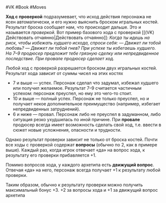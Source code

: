 #VK #Book #Moves 

**Ход с проверкой** подразумевает, что исход действия персонажа не ясен автоматически, и его нужно выяснить броском игральных костей. Результат броска сообщает нам, что происходит дальше. Это и называется *проверкой.* Вот пример базового хода с проверкой [[(VK) Действовать отчаянно|Действовать отчаянно]]:
*Когда ты идешь на риск, чтобы избежать худшего исхода, спроси себя:*
*— Движет ли тобой любовь?*
*— Движет ли тобой гнев?*
*При успехе ты избегаешь худшего. На 7–9 продюсер предложит тебе грязную сделку или непредвиденное последствие. При провале продюсер сделает ход.*

Любой ход с проверкой разрешается броском двух игральных костей. Результат хода зависит от суммы чисел на этих костях
-  7 и выше — успех. Персонаж сделал что задумал, избежал худшего или получил желаемое. Результат 7–9 считается частичным успехом: персонаж преуспел, но ему это чего-то стоит. 
- 10 и выше — полный успех. Персонаж не только преуспел, но и получает некое дополнительное преимущество (например, избегает непредвиденных затруднений). 
- 6 и ниже — провал. Персонаж либо не преуспел в задуманном, либо ситуация резко ухудшилась по иной причине. При **провале** продюсер всегда имеет возможность сделать свой ход, т.е. ввести в сюжет новые усложнения, опасности и трудности. 

Однако результат проверки зависит не только от броска костей. Почти все ходы с проверкой содержат **вопросы** (обычно по 2, как в примере выше). Каждый раз, когда игрок отвечает «да» на вопрос хода, к результату его проверки прибавляется +1.

Помимо вопросов хода, у каждого архетипа есть **движущий вопрос**. Отвечая «да» на него, персонаж всегда получает +1 к результату любой проверки.  

Таким образом, обычно к результату проверки можно получить максимальный бонус +3. +2 за вопросы хода и +1 за движущий вопрос архетипа